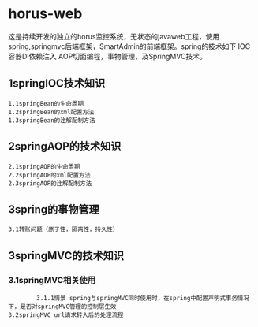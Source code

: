 # horus-web
这是持续开发的独立的horus监控系统，无状态的javaweb工程，使用spring,springmvc后端框架，SmartAdmin的前端框架。spring的技术如下 IOC容器DI依赖注入 AOP切面编程，事物管理，及SpringMVC技术。
##  1springIOC技术知识
 	1.1springBean的生命周期
	1.2springBean的xml配置方法
 	1.3springBean的注解配制方法
##  2springAOP的技术知识
 	2.1springAOP的生命周期
 	2.2springAOP的xml配置方法
 	2.3springAOP的注解配制方法
##	3spring的事物管理
 	3.1转账问题（原子性，隔离性，持久性）
## 	3springMVC的技术知识
### 	3.1springMVC相关使用
			3.1.1情景 spring与springMVC同时使用时，在spring中配置声明式事务情况下，是否对springMVC管理的控制层生效
	3.2springMVC url请求转入后的处理流程
